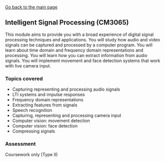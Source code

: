[Go back to the main page](../../../README.md)

## Intelligent Signal Processing (CM3065)

This module aims to provide you with a broad experience of digital
signal processing techniques and applications. You will study how audio
and video signals can be captured and processed by a computer program.
You will learn about time domain and frequency domain representations
and processing. You will learn how you can extract information from
audio signals. You will implement movement and face detection systems
that work with live camera input.

### Topics covered

* Capturing representing and processing audio signals
* LTI systems and impulse responses
* Frequency domain representations
* Extracting features from signals
* Speech recognition
* Capturing, representing and processing camera input
* Computer vision: movement detection
* Computer vision: face detection
* Compressing signals

### Assessment

Coursework only (Type II)
